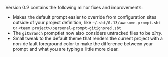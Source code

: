 Version 0.2 contains the following minor fixes and improvements:

- Makes the default prompt easier to override from configuration sites outside of your project definition, like ``~/.sbt/0.13/awesome-prompt.sbt`` or ``<team project>/personal-prompt-gitignored.sbt``
- The ``gitBranch`` promptlet now also considers untracked files to be *dirty*.
- Small tweak to the default theme that renders the current project with a non-default foreground color to make the difference between your prompt and what you are typing a little more clear.
